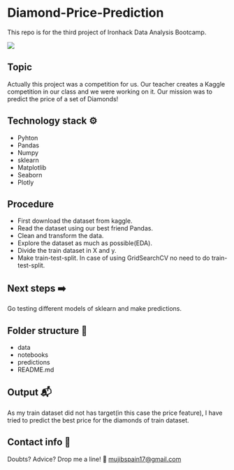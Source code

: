 # Diamond-Price-Prediction
This repo is for the third project of Ironhack Data Analysis Bootcamp.

![](https://nationaljeweler.com/uploads/900b23ead9059cf17454ab100d0bec17.jpg)

## Topic
Actually this project was a competition for us. Our teacher creates a Kaggle competition in our class and we were working on it.
Our mission was to predict the price of a set of Diamonds!

## Technology stack ⚙

- Pyhton 
- Pandas 
- Numpy 
- sklearn
- Matplotlib
- Seaborn
- Plotly

## Procedure

- First download the dataset from kaggle. 
- Read the dataset using our best friend Pandas.
- Clean and transform the data.
- Explore the dataset as much as possible(EDA).
- Divide the train dataset in X and y.
- Make train-test-split. In case of using GridSearchCV no need to do train-test-split.

## Next steps ➡️

Go testing different models of sklearn and make predictions.

## Folder structure 📁

- data 
- notebooks
- predictions
- README.md

## Output 📬

As my train dataset did not has target(in this case the price feature), I have tried to predict the best price for the diamonds of train dataset. 

## Contact info 💌

Doubts? Advice? Drop me a line! 🤗 mujibspain17@gmail.com
